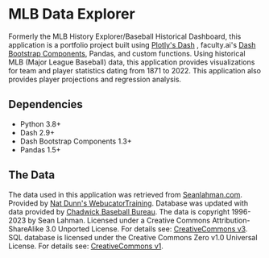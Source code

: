 # MLB Data Explorer
Formerly the MLB History Explorer/Baseball Historical Dashboard, this application is a portfolio project built using [Plotly's Dash](https://plotly.com/dash/)
, faculty.ai's [Dash Bootstrap Components](https://dash-bootstrap-components.opensource.faculty.ai/), Pandas, and custom functions. Using historical MLB (Major League Baseball) data, this application provides visualizations for team and player statistics dating from 1871 to 2022. This application also provides player projections and regression analysis.

## Dependencies
- Python 3.8+
- Dash 2.9+
- Dash Bootstrap Components 1.3+
- Pandas 1.5+

## The Data
The data used in this application was retrieved from [Seanlahman.com](http://seanlahman.com/download-baseball-database/). Provided by [Nat Dunn's WebucatorTraining](https://github.com/WebucatorTraining/lahman-baseball-mysql). Database was updated with data provided by [Chadwick Baseball Bureau](https://github.com/chadwickbureau/baseballdatabank/). The data is copyright 1996-2023 by Sean Lahman. Licensed under a Creative Commons Attribution-ShareAlike 3.0 Unported License. For details see: [CreativeCommons v3](http://creativecommons.org/licenses/by-sa/3.0/). SQL database is licensed under the Creative Commons Zero v1.0 Universal License. For details see: [CreativeCommons v1](https://creativecommons.org/publicdomain/zero/1.0/).

